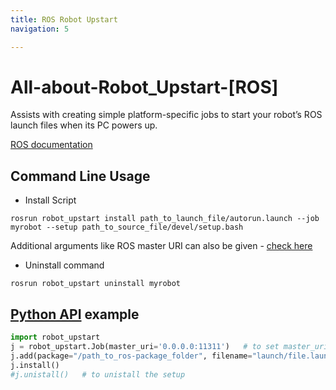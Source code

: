 ```yaml
---
title: ROS Robot Upstart
navigation: 5

---
```

# All-about-Robot_Upstart-[ROS]

Assists with creating simple platform-specific jobs to start your robot’s ROS launch files when its PC powers up.

[ROS documentation](http://docs.ros.org/jade/api/robot_upstart/html/)

## Command Line Usage

* Install Script

`rosrun robot_upstart install path_to_launch_file/autorun.launch --job myrobot --setup path_to_source_file/devel/setup.bash`

Additional arguments like ROS master URI can also be given - [check here](http://docs.ros.org/jade/api/robot_upstart/html/install.html)

* Uninstall command

`rosrun robot_upstart uninstall myrobot`

## [Python API](http://docs.ros.org/jade/api/robot_upstart/html/jobs.html) example

```python
import robot_upstart
j = robot_upstart.Job(master_uri='0.0.0.0:11311') 	# to set master_uri  
j.add(package="/path_to_ros-package_folder", filename="launch/file.launch")
j.install()
#j.unistall()	# to unistall the setup
```

